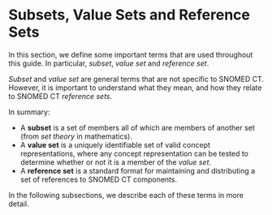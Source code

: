 # Subsets, Value Sets and Reference Sets

In this section, we define some important terms that are used throughout this guide. In particular, _subset_, _value set_ and _reference set_.

_Subset_ and _value set_ are general terms that are not specific to SNOMED CT. However, it is important to understand what they mean, and how they relate to SNOMED CT _reference sets_.

In summary:

* A **subset** is a set of members all of which are members of another set (from _set theory_ in mathematics).
* A **value set** is a uniquely identifiable set of valid concept representations, where any concept representation can be tested to determine whether or not it is a member of the _value set_.
* A **reference set** is a standard format for maintaining and distributing a set of references to SNOMED CT components.

In the following subsections, we describe each of these terms in more detail.
